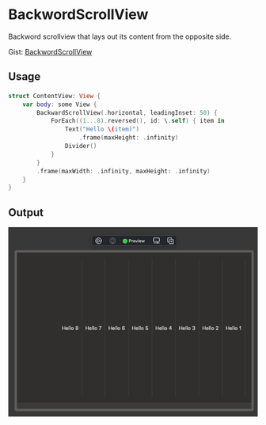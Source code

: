# BackwordScrollView
Backword scrollview that lays out its content from the opposite side.

Gist: [BackwordScrollView](https://gist.github.com/NeilsUltimateLab/339cd0b4c514f07bcb08db9469be1e27)

## Usage
```swift
struct ContentView: View {
    var body: some View {
        BackwardScrollView(.horizontal, leadingInset: 50) {
            ForEach((1...8).reversed(), id: \.self) { item in
                Text("Hello \(item)")
                    .frame(maxHeight: .infinity)
                Divider()
            }
        }
        .frame(maxWidth: .infinity, maxHeight: .infinity)
    }
}
```

## Output
![](HorizontalBackwordScrollView/Images/macospreview.png)
